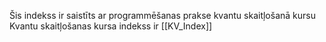 Šis indekss ir saistīts ar programmēšanas prakse kvantu skaitļošanā kursu
Kvantu skaitļošanas kursa indekss ir [[KV_Index]]